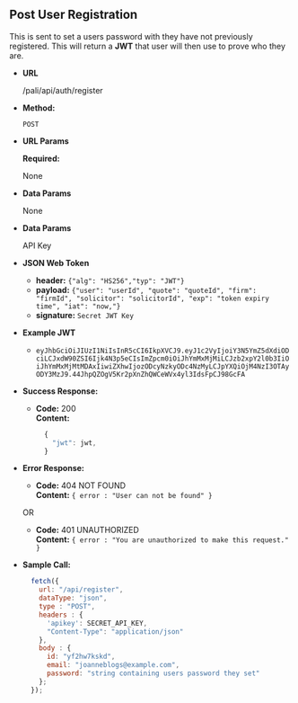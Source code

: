 ## **Post User Registration**

This is sent to set a users password with they have not previously registered. This will return a **JWT** that user will then use to prove who they are.

- **URL**

  /pali/api/auth/register

- **Method:**

  `POST`

- **URL Params**

  **Required:**

  None

- **Data Params**

  None

- **Data Params**

  API Key

- **JSON Web Token**

  - **header:** `{"alg": "HS256","typ": "JWT"}` <br />
  - **payload:** `{"user": "userId", "quote": "quoteId", "firm": "firmId", "solicitor": "solicitorId", "exp": "token expiry time", "iat": "now,"}` <br />
  - **signature:** `Secret JWT Key` 

- **Example JWT**
  - `eyJhbGciOiJIUzI1NiIsInR5cCI6IkpXVCJ9.eyJ1c2VyIjoiY3N5YmZ5dXdiODciLCJxdW90ZSI6Ijk4N3p5eCIsImZpcm0iOiJhYmMxMjMiLCJzb2xpY2l0b3IiOiJhYmMxMjMtMDAxIiwiZXhwIjozODcyNzkyODc4NzMyLCJpYXQiOjM4NzI3OTAyODY3MzJ9.44JhpQZOgV5Kr2pXnZhQWCeWVx4yl3IdsFpCJ98GcFA`

- **Success Response:**

  - **Code:** 200 <br />
    **Content:**
    ```javascript
      {
        "jwt": jwt,
      }
    ```

- **Error Response:**

  - **Code:** 404 NOT FOUND <br />
    **Content:** `{ error : "User can not be found" }`

  OR

  - **Code:** 401 UNAUTHORIZED <br />
    **Content:** `{ error : "You are unauthorized to make this request." }`

- **Sample Call:**

  ```javascript
    fetch({
      url: "/api/register",
      dataType: "json",
      type : "POST",
      headers : {
        'apikey': SECRET_API_KEY,
        "Content-Type": "application/json"
      },
      body : {
        id: "yf2hw7kskd",
        email: "joanneblogs@example.com",
        password: "string containing users password they set"
      };
    });
  ```
